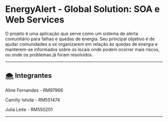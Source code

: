 # EnergyAlert - Global Solution: SOA e Web Services

O projeto é uma aplicação que serve como um sistema de alerta comunitário para falhas e quedas de energia. Seu principal objetivo é de ajudar comunidades a se organizarem em relação às quedas de energia e manterem-se informados sobre os locais onde podem ocorrer mais riscos, ou onde os problemas já foram resolvidos.

---

## 🌨️ Integrantes

Aline Fernandes - RM97966

Camilly Ishida - RM551474

Julia Leite - RM550201

---
